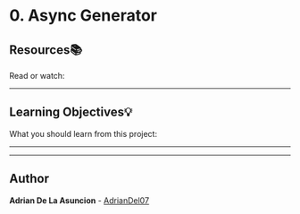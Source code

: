 # 0. Async Generator

## Resources:books:
Read or watch:

---
## Learning Objectives:bulb:
What you should learn from this project:

---
---

## Author
**Adrian De La Asuncion** - [AdrianDel07](https://github.com/AdrianDel07)